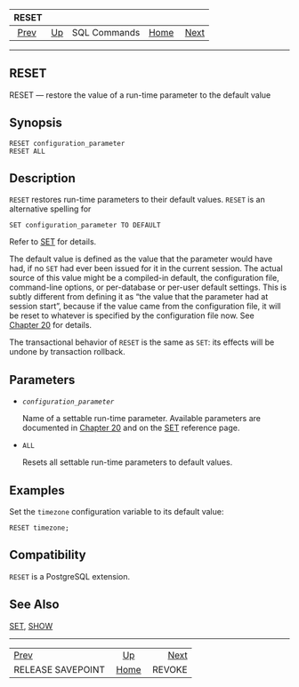 <!--?xml version="1.0" encoding="UTF-8" standalone="no"?-->

|                          RESET                          |                                        |              |                                                       |                                   |
| :-----------------------------------------------------: | :------------------------------------- | :----------: | ----------------------------------------------------: | --------------------------------: |
| [Prev](sql-release-savepoint.html "RELEASE SAVEPOINT")  | [Up](sql-commands.html "SQL Commands") | SQL Commands | [Home](index.html "PostgreSQL 17devel Documentation") |  [Next](sql-revoke.html "REVOKE") |

***

## RESET

RESET — restore the value of a run-time parameter to the default value

## Synopsis

    RESET configuration_parameter
    RESET ALL

## Description

`RESET` restores run-time parameters to their default values. `RESET` is an alternative spelling for

    SET configuration_parameter TO DEFAULT

Refer to [SET](sql-set.html "SET") for details.

The default value is defined as the value that the parameter would have had, if no `SET` had ever been issued for it in the current session. The actual source of this value might be a compiled-in default, the configuration file, command-line options, or per-database or per-user default settings. This is subtly different from defining it as “the value that the parameter had at session start”, because if the value came from the configuration file, it will be reset to whatever is specified by the configuration file now. See [Chapter 20](runtime-config.html "Chapter 20. Server Configuration") for details.

The transactional behavior of `RESET` is the same as `SET`: its effects will be undone by transaction rollback.

## Parameters

* *`configuration_parameter`*

    Name of a settable run-time parameter. Available parameters are documented in [Chapter 20](runtime-config.html "Chapter 20. Server Configuration") and on the [SET](sql-set.html "SET") reference page.

* `ALL`

    Resets all settable run-time parameters to default values.

## Examples

Set the `timezone` configuration variable to its default value:

    RESET timezone;

## Compatibility

`RESET` is a PostgreSQL extension.

## See Also

[SET](sql-set.html "SET"), [SHOW](sql-show.html "SHOW")

***

|                                                         |                                                       |                                   |
| :------------------------------------------------------ | :---------------------------------------------------: | --------------------------------: |
| [Prev](sql-release-savepoint.html "RELEASE SAVEPOINT")  |         [Up](sql-commands.html "SQL Commands")        |  [Next](sql-revoke.html "REVOKE") |
| RELEASE SAVEPOINT                                       | [Home](index.html "PostgreSQL 17devel Documentation") |                            REVOKE |
